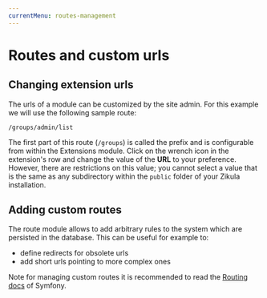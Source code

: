 ```yaml
---
currentMenu: routes-management
---
```

# Routes and custom urls

## Changing extension urls

The urls of a module can be customized by the site admin. For this example we will use the following sample route:

`/groups/admin/list`

The first part of this route (`/groups`) is called the prefix and is configurable from within the Extensions module.
Click on the wrench icon in the extension's row and change the value of the **URL** to your preference. However,
there are restrictions on this value; you cannot select a value that is the same as any subdirectory within the
`public` folder of your Zikula installation.

## Adding custom routes

The route module allows to add arbitrary rules to the system which are persisted in the database.
This can be useful for example to:

- define redirects for obsolete urls
- add short urls pointing to more complex ones

Note for managing custom routes it is recommended to read the [Routing docs](https://symfony.com/doc/current/routing.html)
of Symfony.

